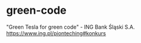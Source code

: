 # green-code
"Green Tesla for green code" - ING Bank Śląski S.A.
https://www.ing.pl/pionteching#konkurs
